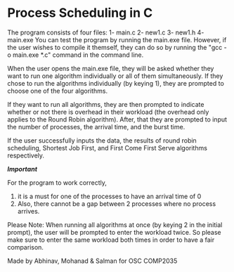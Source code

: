 # Process Scheduling in C

The program consists of four files:
	1- main.c
	2- new1.c
	3- new1.h
	4- main.exe
You can test the program by running the main.exe file. However, if the user wishes to compile it themself, 
they can do so by running the "gcc -o main.exe *.c" command in the command line.

When the user opens the main.exe file, they will be asked whether they want to run one algorithm individually or all of them simultaneously. 
If they chose to run the algorithms individually (by keying 1), they are prompted to choose one of the four algorithms.

If they want to run all algorithms, they are then prompted to indicate whether or not there is overhead in their workload (the overhead only applies to the Round Robin algorithm).
After, that they are prompted to input the number of processes, the arrival time, and the burst time.

If the user successfully inputs the data, the results of round robin scheduling, Shortest Job First, and First Come First Serve algorithms respectively.

***Important***

For the program to work correctly,
1. it is a must for one of the processes to have an arrival time of 0
2. Also, there cannot be a gap between 2 processes where no process arrives.

Please Note:
When running all algorithms at once (by keying 2 in the initial prompt), the user will be prompted to enter the workload twice.
So please make sure to enter the same workload both times in order to have a fair comparison.

Made by Abhinav, Mohanad & Salman for OSC COMP2035

